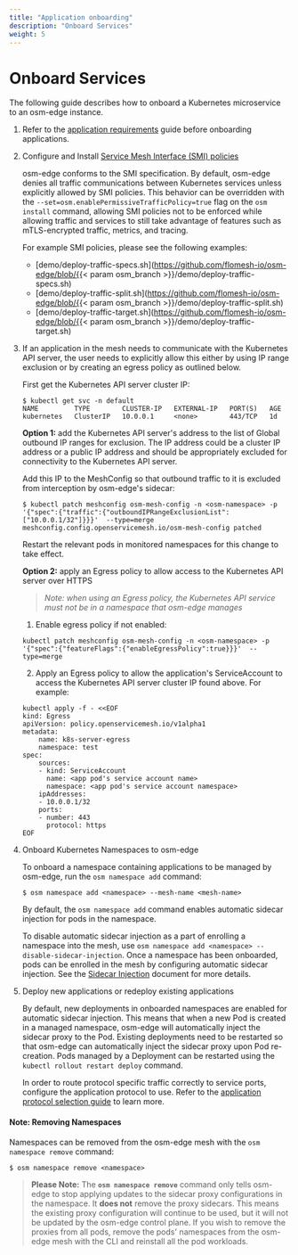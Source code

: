```yaml
---
title: "Application onboarding"
description: "Onboard Services"
weight: 5
---
```


# Onboard Services
The following guide describes how to onboard a Kubernetes microservice to an osm-edge instance.

1. Refer to the [application requirements](/docs/guides/app_onboarding/prereqs) guide before onboarding applications.

2. Configure and Install [Service Mesh Interface (SMI) policies](https://github.com/servicemeshinterface/smi-spec)

    osm-edge conforms to the SMI specification. By default, osm-edge denies all traffic communications between Kubernetes services unless explicitly allowed by SMI policies. This behavior can be overridden with the `--set=osm.enablePermissiveTrafficPolicy=true` flag on the `osm install` command, allowing SMI policies not to be enforced while allowing traffic and services to still take advantage of features such as mTLS-encrypted traffic, metrics, and tracing.

    For example SMI policies, please see the following examples:
    - [demo/deploy-traffic-specs.sh](https://github.com/flomesh-io/osm-edge/blob/{{< param osm_branch >}}/demo/deploy-traffic-specs.sh)
    - [demo/deploy-traffic-split.sh](https://github.com/flomesh-io/osm-edge/blob/{{< param osm_branch >}}/demo/deploy-traffic-split.sh)
    - [demo/deploy-traffic-target.sh](https://github.com/flomesh-io/osm-edge/blob/{{< param osm_branch >}}/demo/deploy-traffic-target.sh)

3. If an application in the mesh needs to communicate with the Kubernetes API server, the user needs to explicitly allow this either by using IP range exclusion or by creating an egress policy as outlined below.

   First get the Kubernetes API server cluster IP:
   ```console
   $ kubectl get svc -n default
   NAME         TYPE        CLUSTER-IP   EXTERNAL-IP   PORT(S)   AGE
   kubernetes   ClusterIP   10.0.0.1     <none>        443/TCP   1d
   ```

    **Option 1:** add the Kubernetes API server's address to the list of Global outbound IP ranges for exclusion. The IP address could be a cluster IP address or a public IP address and should be appropriately excluded for connectivity to the Kubernetes API server.

    Add this IP to the MeshConfig so that outbound traffic to it is excluded from interception by osm-edge's sidecar:
    ```console
    $ kubectl patch meshconfig osm-mesh-config -n <osm-namespace> -p '{"spec":{"traffic":{"outboundIPRangeExclusionList":["10.0.0.1/32"]}}}'  --type=merge
    meshconfig.config.openservicemesh.io/osm-mesh-config patched
    ```
    
    Restart the relevant pods in monitored namespaces for this change to take effect.

    **Option 2:** apply an Egress policy to allow access to the Kubernetes API server over HTTPS
   
   > _Note: when using an Egress policy, the Kubernetes API service must not be in a namespace that osm-edge manages_

    1. Enable egress policy if not enabled:
    ```console
    kubectl patch meshconfig osm-mesh-config -n <osm-namespace> -p '{"spec":{"featureFlags":{"enableEgressPolicy":true}}}'  --type=merge
    ```
   
    2. Apply an Egress policy to allow the application's ServiceAccount to access the Kubernetes API server cluster IP found above.
    For example:
    ```console
    kubectl apply -f - <<EOF
    kind: Egress
    apiVersion: policy.openservicemesh.io/v1alpha1
    metadata:
        name: k8s-server-egress
        namespace: test
    spec:
        sources:
        - kind: ServiceAccount
          name: <app pod's service account name>
          namespace: <app pod's service account namespace>
        ipAddresses:
        - 10.0.0.1/32
        ports:
        - number: 443
          protocol: https
    EOF
    ```  

4. Onboard Kubernetes Namespaces to osm-edge

    To onboard a namespace containing applications to be managed by osm-edge, run the `osm namespace add` command:

    ```console
    $ osm namespace add <namespace> --mesh-name <mesh-name>
    ```

    By default, the `osm namespace add` command enables automatic sidecar injection for pods in the namespace.

    To disable automatic sidecar injection as a part of enrolling a namespace into the mesh, use `osm namespace add <namespace> --disable-sidecar-injection`.
    Once a namespace has been onboarded, pods can be enrolled in the mesh by configuring automatic sidecar injection. See the [Sidecar Injection](/docs/guides/app_onboarding/sidecar_injection) document for more details.

5.  Deploy new applications or redeploy existing applications

    By default, new deployments in onboarded namespaces are enabled for automatic sidecar injection. This means that when a new Pod is created in a managed namespace, osm-edge will automatically inject the sidecar proxy to the Pod.
    Existing deployments need to be restarted so that osm-edge can automatically inject the sidecar proxy upon Pod re-creation. Pods managed by a Deployment can be restarted using the `kubectl rollout restart deploy` command.

    In order to route protocol specific traffic correctly to service ports, configure the application protocol to use. Refer to the [application protocol selection guide](/docs/guides/app_onboarding/app_protocol_selection) to learn more.

#### Note: Removing Namespaces
Namespaces can be removed from the osm-edge mesh with the `osm namespace remove` command:

```console
$ osm namespace remove <namespace>
```

> **Please Note:**
> The **`osm namespace remove`** command only tells osm-edge to stop applying updates to the sidecar proxy configurations in the namespace. It **does not** remove the proxy sidecars. This means the existing proxy configuration will continue to be used, but it will not be updated by the osm-edge control plane. If you wish to remove the proxies from all pods, remove the pods' namespaces from the osm-edge mesh with the CLI and reinstall all the pod workloads.
